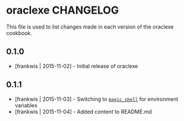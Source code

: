 oraclexe CHANGELOG
==================

This file is used to list changes made in each version of the oraclexe cookbook.

0.1.0
-----
- [frankwis | 2015-11-02] - Initial release of oraclexe

0.1.1
-----
- [frankwis | 2015-11-03] - Switching to [`magic_shell`](https://github.com/customink-webops/magic_shell) for environment variables
- [frankwis | 2015-11-04] - Added content to README.md
